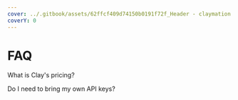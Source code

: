 ```yaml
---
cover: ../.gitbook/assets/62ffcf409d74150b0191f72f_Header - claymation black (2).png
coverY: 0
---
```


# FAQ



What is Clay's pricing?

Do I need to bring my own API keys?

